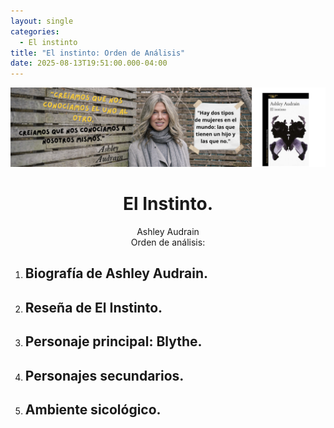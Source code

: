 ```yaml
---
layout: single
categories:
  - El instinto
title: "El instinto: Orden de Análisis"
date: 2025-08-13T19:51:00.000-04:00
---
```

![](/assets/img/banner-el-instinto.png)

# <center>El Instinto.</center>
<center>Ashley Audrain</center>
<center>Orden de análisis:</center>

1. ## Biografía de Ashley Audrain.
2. ## Reseña de El Instinto.
3. ## Personaje principal: Blythe.
4. ## Personajes secundarios.
5. ## Ambiente sicológico.</center>
